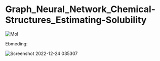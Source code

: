 # Graph_Neural_Network_Chemical-Structures_Estimating-Solubility


![Mol](https://user-images.githubusercontent.com/29463052/212469757-ce42ed30-265b-4d83-a79e-6a47e75a201d.jpg)


Ebmeding:


![Screenshot 2022-12-24 035307](https://user-images.githubusercontent.com/29463052/212469788-5b4ec54c-b90d-4d25-b216-1c806c8b6010.jpg)
